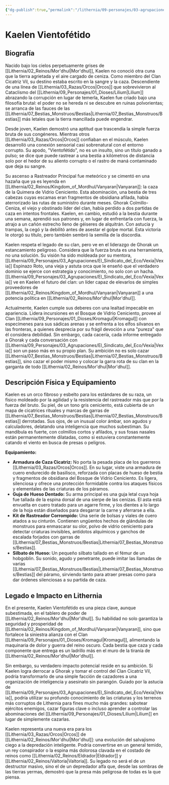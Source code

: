 ```yaml
---
{"dg-publish":true,"permalink":"/lithernia/09-personajes/03-agrupaciones/clan-cicatriz-vil/kaelen-vientofetido/","tags":["lithernia","personajes","clan","Mor'dhul","orco","rastreador"]}
---
```


# Kaelen Vientofétido

## Biografía

Nacido bajo los cielos perpetuamente grises de [[Lithernia/02_Reinos/Mor'dhul\|Mor'dhul]], Kaelen no conoció otra cuna que la tierra agrietada y el aire cargado de ceniza. Como miembro del Clan Cicatriz Vil, su destino estaba escrito en la sangre y la caza. Descendiente de una línea de [[Lithernia/03_Razas/Orcos\|Orcos]] que sobrevivieron al Cataclismo del [[Lithernia/09_Personajes/01_Dioses/Lilium\|Lilium]] abrazando la corrupción en lugar de temerla, Kaelen fue criado bajo una filosofía brutal: el poder no se hereda ni se descubre en ruinas polvorientas; se arranca de las fauces de las [[Lithernia/07_Bestias_Monstruos/Bestias\|Lithernia/07_Bestias_Monstruos/Bestias]] más letales que la tierra mancillada puede engendrar.

Desde joven, Kaelen demostró una aptitud que trascendía la simple fuerza bruta de sus congéneres. Mientras otros [[Lithernia/03_Razas/Orcos\|Orcos]] confiaban en el músculo, Kaelen desarrolló una conexión sensorial casi sobrenatural con el entorno corrupto. Su apodo, "Vientofétido", no es un insulto, sino un título ganado a pulso; se dice que puede rastrear a una bestia a kilómetros de distancia solo por el hedor de su aliento corrupto o el rastro de maná contaminado que deja su sangre.

Su ascenso a Rastreador Principal fue meteórico y se cimentó en una hazaña que ya es leyenda en [[Lithernia/02_Reinos/Kingdom_of_Mordhul/Vanyaran\|Vanyaran]]: la caza de la Quimera de Vidrio Ceniciento. Esta abominación, una bestia de tres cabezas cuyas escamas eran fragmentos de obsidiana afilada, había aterrorizado las rutas de suministro durante meses. Ghorak Colmillo-Ceniza, el viejo y obstinado líder del clan, había perdido a dos partidas de caza en intentos frontales. Kaelen, en cambio, estudió a la bestia durante una semana, aprendió sus patrones y, en lugar de enfrentarla con fuerza, la atrajo a un cañón estrecho lleno de géiseres de alquitrán. Con astucia y trampas, la cegó y la debilitó antes de asestar el golpe mortal. Esta victoria le otorgó su título, pero también sembró la semilla de la discordia.

Kaelen respeta el legado de su clan, pero ve en el liderazgo de Ghorak un estancamiento peligroso. Considera que la fuerza bruta es una herramienta, no una solución. Su visión ha sido moldeada por su mentora, [[Lithernia/09_Personajes/03_Agrupaciones/El_Sindicato_del_Eco/Vexia\|Vexia]] Espinazo Roto, una vieja y astuta orca que le enseñó que el verdadero dominio se ejerce con estrategia y conocimiento, no solo con un hacha. [[Lithernia/09_Personajes/03_Agrupaciones/El_Sindicato_del_Eco/Vexia\|Vexia]] ve en Kaelen el futuro del clan: un líder capaz de elevarlos de simples proveedores de [[Lithernia/02_Reinos/Kingdom_of_Mordhul/Vanyaran\|Vanyaran]] a una potencia política en [[Lithernia/02_Reinos/Mor'dhul\|Mor'dhul]].

Actualmente, Kaelen cumple sus deberes con una lealtad impecable en apariencia. Lidera incursiones en el Bosque de Vidrio Ceniciento, provee al Clan [[Lithernia/09_Personajes/01_Dioses/Kromagul\|Kromagul]] con especímenes para sus sádicas arenas y se enfrenta a los elfos silvanos en las fronteras, a quienes desprecia por su frágil devoción a una "pureza" que él considera debilidad. Sin embargo, cada cacería, cada informe entregado a Ghorak y cada conversación con [[Lithernia/09_Personajes/03_Agrupaciones/El_Sindicato_del_Eco/Vexia\|Vexia]] son un paso más en su propio plan. Su ambición no es solo cazar [[Lithernia/07_Bestias_Monstruos/Bestias\|Lithernia/07_Bestias_Monstruos/Bestias]], sino cazar el poder mismo y colocar la garra rota de su clan en la garganta de todo [[Lithernia/02_Reinos/Mor'dhul\|Mor'dhul]].

## Descripción Física y Equipamiento

Kaelen es un orco fibroso y esbelto para los estándares de su raza, un físico moldeado por la agilidad y la resistencia del rastreador más que por la fuerza del bruto. Su piel, de un tono gris ceniciento, está cubierta de un mapa de cicatrices rituales y marcas de garras de [[Lithernia/07_Bestias_Monstruos/Bestias\|Lithernia/07_Bestias_Monstruos/Bestias]] derrotadas. Sus ojos, de un inusual color ámbar, son agudos y calculadores, delatando una inteligencia que muchos subestiman. Su mandíbula es fuerte, con colmillos cortos y afilados, y sus fosas nasales están permanentemente dilatadas, como si estuviera constantemente catando el viento en busca de presas o peligros.

**Equipamiento:**

*   **Armadura de Caza Cicatriz:** No porta la pesada placa de los guerreros [[Lithernia/03_Razas/Orcos\|Orcos]]. En su lugar, viste una armadura de cuero endurecido de basilisco, reforzada con placas de hueso de bestia y fragmentos de obsidiana del Bosque de Vidrio Ceniciento. Es ligera, silenciosa y ofrece una protección formidable contra los ataques físicos y elementales de las criaturas de los páramos.
*   **Guja de Hueso Dentado:** Su arma principal es una guja letal cuya hoja fue tallada de la espina dorsal de una sierpe de las cenizas. El asta está envuelta en cuero tratado para un agarre firme, y los dientes a lo largo de la hoja están diseñados para desgarrar la carne y aferrarse a ella.
*   **Kit de Rastreador Corrompido:** Una serie de bolsas y viales de cuero atados a su cinturón. Contienen ungüentos hechos de glándulas de monstruos para enmascarar su olor, polvo de vidrio ceniciento para detectar criaturas invisibles, antídotos alquímicos y ganchos de escalada forjados con garras de [[Lithernia/07_Bestias_Monstruos/Bestias\|Lithernia/07_Bestias_Monstruos/Bestias]].
*   **Silbato de Hueso:** Un pequeño silbato tallado en el fémur de un hobgoblin. Su sonido, agudo y penetrante, puede imitar las llamadas de varias [[Lithernia/07_Bestias_Monstruos/Bestias\|Lithernia/07_Bestias_Monstruos/Bestias]] del páramo, sirviendo tanto para atraer presas como para dar órdenes silenciosas a su partida de caza.

## Legado e Impacto en Lithernia

En el presente, Kaelen Vientofétido es una pieza clave, aunque subestimada, en el tablero de poder de [[Lithernia/02_Reinos/Mor'dhul\|Mor'dhul]]. Su habilidad no solo garantiza la seguridad y prosperidad de [[Lithernia/02_Reinos/Kingdom_of_Mordhul/Vanyaran\|Vanyaran]], sino que fortalece la siniestra alianza con el Clan [[Lithernia/09_Personajes/01_Dioses/Kromagul\|Kromagul]], alimentando la maquinaria de dolor y guerra del reino oscuro. Cada bestia que caza y cada componente que entrega es un ladrillo más en el muro de la tiranía de [[Lithernia/02_Reinos/Mor'dhul\|Mor'dhul]].

Sin embargo, su verdadero impacto potencial reside en su ambición. Si Kaelen logra derrocar a Ghorak y tomar el control del Clan Cicatriz Vil, podría transformarlo de una simple facción de cazadores a una organización de inteligencia y asesinato sin parangón. Guiado por la astucia de [[Lithernia/09_Personajes/03_Agrupaciones/El_Sindicato_del_Eco/Vexia\|Vexia]], podría utilizar su profundo conocimiento de las criaturas y los terrenos más corruptos de Lithernia para fines mucho más grandes: sabotear ejércitos enemigos, cazar figuras clave o incluso aprender a controlar las abominaciones del [[Lithernia/09_Personajes/01_Dioses/Lilium\|Lilium]] en lugar de simplemente cazarlas.

Kaelen representa una nueva era para los [[Lithernia/03_Razas/Orcos\|Orcos]] de [[Lithernia/02_Reinos/Mor'dhul\|Mor'dhul]]: una evolución del salvajismo ciego a la depredación inteligente. Podría convertirse en un general temido, un rey conspirador o la espina más dolorosa clavada en el costado de reinos como [[Lithernia/02_Reinos/Eldrador\|Eldrador]] y [[Lithernia/02_Reinos/Valtoria\|Valtoria]]. Su legado no será el de un destructor masivo, sino el de un depredador alfa que, desde las sombras de las tierras yermas, demostró que la presa más peligrosa de todas es la que piensa.
